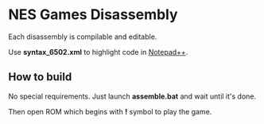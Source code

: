 # NES Games Disassembly

Each disassembly is compilable and editable.

Use **syntax_6502.xml** to highlight code in [Notepad++](https://notepad-plus-plus.org/).



## How to build

No special requirements. Just launch **assemble.bat** and wait until it's done.

Then open ROM which begins with **!** symbol to play the game.
